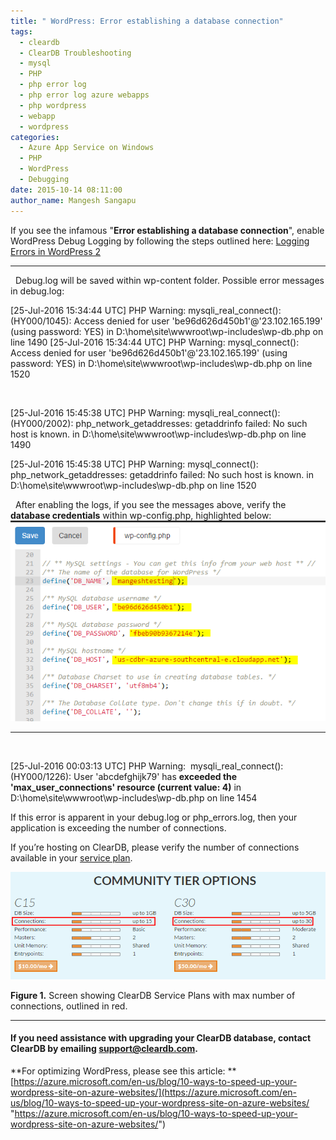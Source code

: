 ```yaml
---
title: " WordPress: Error establishing a database connection"
tags:
  - cleardb
  - ClearDB Troubleshooting
  - mysql
  - PHP
  - php error log
  - php error log azure webapps
  - php wordpress
  - webapp
  - wordpress
categories:
  - Azure App Service on Windows
  - PHP
  - WordPress
  - Debugging
date: 2015-10-14 08:11:00
author_name: Mangesh Sangapu
---
```


If you see the infamous "**Error establishing a database connection**", enable WordPress Debug Logging by following the steps outlined here: [Logging Errors in WordPress 2](../2015/10/09/logging-php-errors-in-wordpress-2/)  

* * *

  Debug.log will be saved within wp-content folder. Possible error messages in debug.log:

\[25-Jul-2016 15:34:44 UTC\] PHP Warning: mysqli\_real\_connect(): (HY000/1045): Access denied for user 'be96d626d450b1'@'23.102.165.199' (using password: YES) in D:\\home\\site\\wwwroot\\wp-includes\\wp-db.php on line 1490 \[25-Jul-2016 15:34:44 UTC\] PHP Warning: mysql_connect(): Access denied for user 'be96d626d450b1'@'23.102.165.199' (using password: YES) in D:\\home\\site\\wwwroot\\wp-includes\\wp-db.php on line 1520

 

\[25-Jul-2016 15:45:38 UTC\] PHP Warning: mysqli\_real\_connect(): (HY000/2002): php\_network\_getaddresses: getaddrinfo failed: No such host is known. in D:\\home\\site\\wwwroot\\wp-includes\\wp-db.php on line 1490

\[25-Jul-2016 15:45:38 UTC\] PHP Warning: mysql\_connect(): php\_network_getaddresses: getaddrinfo failed: No such host is known. in D:\\home\\site\\wwwroot\\wp-includes\\wp-db.php on line 1520

  After enabling the logs, if you see the messages above, verify the **database credentials** within wp-config.php, highlighted below:     ![2016-07-25 10_24_28-Start](/media/2015/10/2016-07-25-10_24_28-Start.png)

* * *

   

\[25-Jul-2016 00:03:13 UTC\] PHP Warning:  mysqli\_real\_connect(): (HY000/1226): User 'abcdefghijk79' has **exceeded the 'max\_user\_connections' resource (current value: 4)** in D:\\home\\site\\wwwroot\\wp-includes\\wp-db.php on line 1454

If this error is apparent in your debug.log or php_errors.log, then your application is exceeding the number of connections.

If you’re hosting on ClearDB, please verify the number of connections available in your [service plan](https://www.cleardb.com/pricing.view).

[![2016-07-25 10_57_37-Start](/media/2015/10/2016-07-25-10_57_37-Start.png)](/media/2015/10/2016-07-25-10_57_37-Start.png)

**Figure 1.** Screen showing ClearDB Service Plans with max number of connections, outlined in red.

* * *

#### If you need assistance with upgrading your ClearDB database, contact ClearDB by emailing [support@cleardb.com](mailto:support@cleardb.com).

**For optimizing WordPress, please see this article: **[https://azure.microsoft.com/en-us/blog/10-ways-to-speed-up-your-wordpress-site-on-azure-websites/](https://azure.microsoft.com/en-us/blog/10-ways-to-speed-up-your-wordpress-site-on-azure-websites/ "https://azure.microsoft.com/en-us/blog/10-ways-to-speed-up-your-wordpress-site-on-azure-websites/")